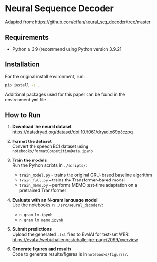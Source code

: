 # Neural Sequence Decoder

Adapted from: https://github.com/cffan/neural_seq_decoder/tree/master

## Requirements
- Python ≥ 3.9 (recommend using Python version 3.9.21)

## Installation

For the original install environment, run: 

```bash
pip install -e . 
```

Additional packages used for this paper can be found in the environment.yml file.


## How to Run

1. **Download the neural dataset**  
   https://datadryad.org/dataset/doi:10.5061/dryad.x69p8czpq

2. **Format the dataset**  
   Convert the speech BCI dataset using `notebooks/formatCompetitionData.ipynb`

3. **Train the models**  
   Run the Python scripts in `./scripts/`:
   - `train_model.py` – trains the original GRU-based baseline algorithm  
   - `train_full.py` – trains the Transformer-based model  
   - `train_memo.py` – performs MEMO test-time adaptation on a pretrained Transformer

4. **Evaluate with an N-gram language model**  
   Use the notebooks in `./src/neural_decoder/`:
   - `n_gram_lm.ipynb`  
   - `n_gram_lm_memo.ipynb`

5. **Submit predictions**  
   Upload the generated `.txt` files to EvalAI for test-set WER:  
   https://eval.ai/web/challenges/challenge-page/2099/overview

6. **Generate figures and results**  
   Code to generate results/figures is in `notebooks/figures/`.
